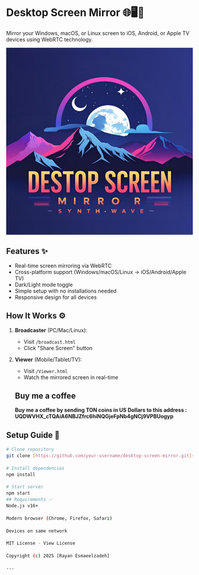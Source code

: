 # Desktop Screen Mirror 🌐🖥️📱

Mirror your Windows, macOS, or Linux screen to iOS, Android, or Apple TV devices using WebRTC technology.

![Demo](assets/favicons/favicon.jpg)

## Features ✨
- Real-time screen mirroring via WebRTC
- Cross-platform support (Windows/macOS/Linux → iOS/Android/Apple TV)
- Dark/Light mode toggle
- Simple setup with no installations needed
- Responsive design for all devices

## How It Works ⚙️
1. **Broadcaster** (PC/Mac/Linux):
   - Visit `/broadcast.html`
   - Click "Share Screen" button
2. **Viewer** (Mobile/Tablet/TV):
   - Visit `/Viewer.html`
   - Watch the mirrored screen in real-time


   ## Buy me a coffee
   **Buy me a coffee by sending TON coins in US Dollars to this address : UQDWVHX_cTQAiA6NBJZfrc6hiNQGjeFpNb4gNCj9VPBUogyp**
## Setup Guide 🚀
```bash
# Clone repository
git clone [https://github.com/your-username/desktop-screen-mirror.git](https://github.com/pepsiman2024-code/desktop_screen_mirror_Real.git)

# Install dependencies
npm install

# Start server
npm start
## Requirements ✅
Node.js v16+

Modern browser (Chrome, Firefox, Safari)

Devices on same network

MIT License - View License

Copyright (c) 2025 [Rayan Esmaeelzadeh]

---
